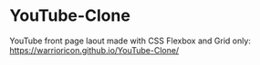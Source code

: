 # YouTube-Clone
YouTube front page laout made with CSS Flexbox and Grid only:
https://warrioricon.github.io/YouTube-Clone/
